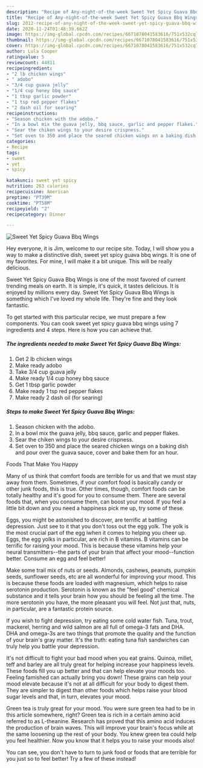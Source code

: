 ```yaml
---
description: "Recipe of Any-night-of-the-week Sweet Yet Spicy Guava Bbq Wings"
title: "Recipe of Any-night-of-the-week Sweet Yet Spicy Guava Bbq Wings"
slug: 2012-recipe-of-any-night-of-the-week-sweet-yet-spicy-guava-bbq-wings
date: 2020-11-24T01:48:39.662Z
image: https://img-global.cpcdn.com/recipes/6671078041583616/751x532cq70/sweet-yet-spicy-guava-bbq-wings-recipe-main-photo.jpg
thumbnail: https://img-global.cpcdn.com/recipes/6671078041583616/751x532cq70/sweet-yet-spicy-guava-bbq-wings-recipe-main-photo.jpg
cover: https://img-global.cpcdn.com/recipes/6671078041583616/751x532cq70/sweet-yet-spicy-guava-bbq-wings-recipe-main-photo.jpg
author: Lula Cooper
ratingvalue: 5
reviewcount: 44811
recipeingredient:
- "2 lb chicken wings"
- " adobo"
- "3/4 cup guava jelly"
- "1/4 cup honey bbq sauce"
- "1 tbsp garlic powder"
- "1 tsp red pepper flakes"
- "2 dash oil for searing"
recipeinstructions:
- "Season chicken with the adobo."
- "In a bowl mix the guava jelly, bbq sauce, garlic and pepper flakes."
- "Sear the chiken wings to your desire crispness."
- "Set oven to 350 and place the seared chicken wings on a baking dish and pour over the guava sauce, cover and bake them for an hour."
categories:
- Recipe
tags:
- sweet
- yet
- spicy

katakunci: sweet yet spicy 
nutrition: 263 calories
recipecuisine: American
preptime: "PT39M"
cooktime: "PT58M"
recipeyield: "2"
recipecategory: Dinner

---
```



![Sweet Yet Spicy Guava Bbq Wings](https://img-global.cpcdn.com/recipes/6671078041583616/751x532cq70/sweet-yet-spicy-guava-bbq-wings-recipe-main-photo.jpg)

Hey everyone, it is Jim, welcome to our recipe site. Today, I will show you a way to make a distinctive dish, sweet yet spicy guava bbq wings. It is one of my favorites. For mine, I will make it a bit unique. This will be really delicious.



Sweet Yet Spicy Guava Bbq Wings is one of the most favored of current trending meals on earth. It is simple, it's quick, it tastes delicious. It is enjoyed by millions every day. Sweet Yet Spicy Guava Bbq Wings is something which I've loved my whole life. They're fine and they look fantastic.


To get started with this particular recipe, we must prepare a few components. You can cook sweet yet spicy guava bbq wings using 7 ingredients and 4 steps. Here is how you can achieve that.

<!--inarticleads1-->

##### The ingredients needed to make Sweet Yet Spicy Guava Bbq Wings:

1. Get 2 lb chicken wings
1. Make ready  adobo
1. Take 3/4 cup guava jelly
1. Make ready 1/4 cup honey bbq sauce
1. Get 1 tbsp garlic powder
1. Make ready 1 tsp red pepper flakes
1. Make ready 2 dash oil (for searing)




<!--inarticleads2-->

##### Steps to make Sweet Yet Spicy Guava Bbq Wings:

1. Season chicken with the adobo.
1. In a bowl mix the guava jelly, bbq sauce, garlic and pepper flakes.
1. Sear the chiken wings to your desire crispness.
1. Set oven to 350 and place the seared chicken wings on a baking dish and pour over the guava sauce, cover and bake them for an hour.




Foods That Make You Happy


Many of us think that comfort foods are terrible for us and that we must stay away from them. Sometimes, if your comfort food is basically candy or other junk foods, this is true. Other times, though, comfort foods can be totally healthy and it's good for you to consume them. There are several foods that, when you consume them, can boost your mood. If you feel a little bit down and you need a happiness pick me up, try some of these.

Eggs, you might be astonished to discover, are terrific at battling depression. Just see to it that you don't toss out the egg yolk. The yolk is the most crucial part of the egg iwhen it comes to helping you cheer up. Eggs, the egg yolks in particular, are rich in B vitamins. B vitamins can be terrific for raising your mood. This is because these vitamins help your neural transmitters--the parts of your brain that affect your mood--function better. Consume an egg and feel better!

Make some trail mix of nuts or seeds. Almonds, cashews, peanuts, pumpkin seeds, sunflower seeds, etc are all wonderful for improving your mood. This is because these foods are loaded with magnesium, which helps to raise serotonin production. Serotonin is known as the "feel good" chemical substance and it tells your brain how you should be feeling all the time. The more serotonin you have, the more pleasant you will feel. Not just that, nuts, in particular, are a fantastic protein source.

If you wish to fight depression, try eating some cold water fish. Tuna, trout, mackerel, herring and wild salmon are all full of omega-3 fats and DHA. DHA and omega-3s are two things that promote the quality and the function of your brain's gray matter. It's the truth: eating tuna fish sandwiches can truly help you battle your depression. 

It's not difficult to fight your bad mood when you eat grains. Quinoa, millet, teff and barley are all truly great for helping increase your happiness levels. These foods fill you up better and that can help elevate your moods too. Feeling famished can actually bring you down! These grains can help your mood elevate because it's not at all difficult for your body to digest them. They are simpler to digest than other foods which helps raise your blood sugar levels and that, in turn, elevates your mood.

Green tea is truly great for your mood. You were sure green tea had to be in this article somewhere, right? Green tea is rich in a certain amino acid referred to as L-theanine. Research has proved that this amino acid induces the production of brain waves. This will improve your brain's focus while at the same loosening up the rest of your body. You knew green tea could help you feel healthier. Now you know that it helps you to raise your moods also!

You can see, you don't have to turn to junk food or foods that are terrible for you just so to feel better! Try a few of these instead!

